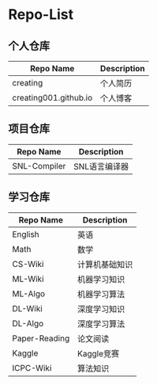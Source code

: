 # Repo-List

## 个人仓库
| Repo Name             | Description |
| --------------------- | ----------- |
| creating              | 个人简历    |
| creating001.github.io | 个人博客    |

## 项目仓库
| Repo Name    | Description   |
| ------------ | ------------- |
| SNL-Compiler | SNL语言编译器 |

## 学习仓库
| Repo Name     | Description    |
| ------------- | -------------- |
| English       | 英语           |
| Math          | 数学           |
| CS-Wiki       | 计算机基础知识 |
| ML-Wiki       | 机器学习知识   |
| ML-Algo       | 机器学习算法   |
| DL-Wiki       | 深度学习知识   |
| DL-Algo       | 深度学习算法   |
| Paper-Reading | 论文阅读       |
| Kaggle        | Kaggle竞赛     |
| ICPC-Wiki     | 算法知识       |
